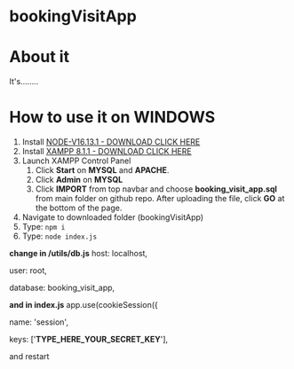 # bookingVisitApp 

# About it 
It's........


# How to use it on WINDOWS

1. Install [NODE-V16.13.1 - DOWNLOAD CLICK HERE](https://nodejs.org/dist/v16.13.1/node-v16.13.1-x64.msi)
2. Install [XAMPP 8.1.1 - DOWNLOAD CLICK HERE](https://www.apachefriends.org/xampp-files/8.1.1/xampp-windows-x64-8.1.1-2-VS16-installer.exe)
3. Launch XAMPP Control Panel
    1. Click **Start** on **MYSQL** and **APACHE**.
    2. Click **Admin** on **MYSQL**
    3. Click **IMPORT** from top navbar and choose **booking_visit_app.sql** from main folder on github repo. After uploading the file, click **GO** at the bottom of the page.
4. Navigate to downloaded folder (bookingVisitApp)
5. Type: ``` npm i ```
6. Type: ``` node index.js ```


**change in /utils/db.js** 
host: localhost,

user: root,

database: booking_visit_app,

**and in index.js**
app.use(cookieSession({

   name: 'session',

   keys: ['**TYPE_HERE_YOUR_SECRET_KEY**'],
   
   and restart 




